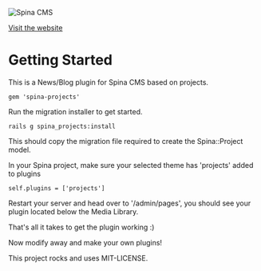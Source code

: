 ![Spina CMS](http://www.denkwebsite.nl/spinacms.png)

[Visit the website](http://www.spinacms.com)

# Getting Started

This is a News/Blog plugin for Spina CMS based on projects.

```
gem 'spina-projects'
```

Run the migration installer to get started.

```
rails g spina_projects:install
```

This should copy the migration file required to create the Spina::Project model.

In your Spina project, make sure your selected theme has 'projects' added to plugins

```
self.plugins = ['projects']
```

Restart your server and head over to '/admin/pages', you should see your plugin located below the Media Library.

That's all it takes to get the plugin working :)

Now modify away and make your own plugins!

This project rocks and uses MIT-LICENSE.
